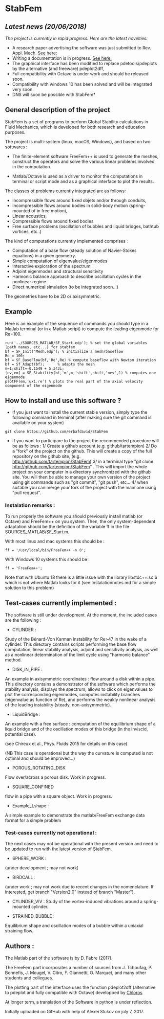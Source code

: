 # StabFem

## *Latest news (20/06/2018)*

*The project is currently in rapid progress. Here are the latest novelties:*

- A research paper advertising the software was just submitted to Rev. Appl. Mech. [See here:](https://github.com/erbafdavid/StabFem/blob/master/ARTICLE_STABFEM/ARTICLE_ASME_Submitted.pdf)
- Writing a documentation is in progress. [See here:](https://github.com/erbafdavid/StabFem/blob/master/99_Documentation/main.pdf)
- The graphical interface has been modified to replace pdetools/pdeplots by the alternative (and freeware) pdeplot2dff, 
- Full compatibility with Octave is under work and should be released soon.
- Compatibility with windows 10 has been solved and will be integrated very soon.
- DNS will soon be possible with StabFem*

## General description of the project

StabFem is a set of programs to perform Global Stability calculations in Fluid Mechanics, which is developed 
for both research and education purposes.

The project is multi-system (linux, macOS, Windows), and based on two softwares :

- The finite-element software FreeFem++ is used to generate the meshes, construct the operators
and solve the various linear problems involved in the computation.

- Matlab/Octave is used as a driver to monitor the computations in terminal or script mode and as a graphical interface to plot the results.

The classes of problems currently integrated are as follows:
- Incompressible flows around fixed objets and/or through conduits,
- Incompressible flows around bodies in solid-body motion (spring-mounted of in free motion),
- Linear acoustics,
- Compressible flows around fixed bodies
- Free surface problems (oscillation of bubbles and liquid bridges, bathtub vortices, etc..)

The kind of computations currently implemented comprises :
- Computation of a base flow (steady solution of Navier-Stokes equations) in a given geometry.
- Simple computation of eigenvalue/eigenmodes
- Interactive exploration of the spectrum
- Adjoint eigenmodes and structural sensitivity
- Harmonic balance approach to describe oscillation cycles in the nonlinear regime. 
- Direct numerical simulation (to be integrated soon...)

The geometries have to be 2D or axisymmetric.


## Example

Here is an example of the sequence of commands you should type in a Matlab terminal (or in a Matlab script)
to compute the leading eigenmode for Re=100.

```
run('../SOURCES_MATLAB/SF_Start.edp'); % set the global variables (path names, etc...) for stabfem
bf = SF_Init('Mesh.edp'); % initialize a mesh/baseflow
Re = 100;
bf = SF_BaseFlow(bf,'Re',Re) % compute baseflow with Newton iteration
bf = Sf_Adapt(bf);      % adapts the mesh
m=1;shift=-0.1549 + 5.343i;
[ev,em] = SF_Stability(bf,'m',m,'shift',shift,'nev',1) % computes one eigenmode
plotFF(em,’ux1.re’) % plots the real part of the axial velocity component of the eigenmode
```

## How to install and use this software ?

- If you just want to install the current stable version, simply type the following command in terminal 
(after making sure the git command is available on your system)

```
git clone https://github.com/erbafdavid/StabFem
```

- If you want to participare to the project the recommended procedure will be as follows :
1/ Create a github account (e.g. github/tartempion)
2/ Do a "fork" of the project on the github. This will create a copy of the full repository on the github site, (e.g. http://github.com/tartempion/StabFem)
3/ in a terminal type "git clone http://github.com/tartempion/StabFem" .
This will import the whole project on your computer in a directory synchronized with the github site.
You will then be able to manage your own version of the project using git commands such as "git commit", "git push", etc...
4/ when suitable you can merge your fork of the project with the main one using "pull request".



### Instalation remarks :

To run properly the software you should previously install matlab (or Octave) and FreeFem++ on you system.
Then, the only system-dependent adaptation should be the definition of the variable ff in the file SOURCES_MATLAB/SF_Start.m.

With most linux and mac systems this should be :

```
ff = '/usr/local/bin/FreeFem++ -v 0';
```

With Windows 10 systems this should be :
```
ff = 'FreeFem++';
```


Note that with Ubuntu 18 there is a little issue with the library libstdc++.so.6 which is not where Matlab looks for it
(see Instalationnotes.md for a simple solution to this problem) 



## Test-cases currently implemented :

The software is still under development. At the moment, the included cases are the following :

- CYLINDER : 

Study of the Bénard-Von Karman instability for Re>47 in the wake of a cylinder. This directory contains scripts performing the base flow computation, linear stability analysis, adjoint and sensitivity analysis, as well as a nonlinear determination of the limit cycle using "harmonic balance" method.

- DISK_IN_PIPE :

An example in axisymmetric coordinates : flow around a disk within a pipe. This directory contains a demonstrator of the software which performs the stability analysis, displays the spectrum, allows to click on eigenvalues to plot the corresponding eigenmodes, computes instability branches (eigenvalue as function of Re), and performs the weakly nonlinear analysis of the leading instability (steady, non-axisymmetric).

- LiquidBridge :

An example with a free surface : computation of the equilibrium shape of a liquid bridge and of the oscillation modes of this bridge (in the inviscid, potential case).

(see Chireux et al., Phys. Fluids 2015 for details on this case)  

(NB This case is operational but the way the curvature is computed is not optimal and should be improved...)

- POROUS_ROTATING_DISK

Flow over/across a porous disk. Work in progress.

- SQUARE_CONFINED

flow in a pipe with a square object. Work in progress.

- Example_Lshape :

A simple example to demonstrate the matlab/FreeFem exchange data format for a simple problem

### Test-cases currently not operational :

The next cases may not be operational with the present version and need to be updated to run with the latest version of StabFem.

- SPHERE_WORK :

(under development ; may not work)

- BIRDCALL :

(under work ; may not work due to recent changes in the nomenclature. If interested, get branch "Version2.0" instead of branch "Master").
 
- CYLINDER_VIV :
Study of the vortex-induced vibrations around a spring-mounted cylinder.

- STRAINED_BUBBLE :

Equilibrium shape and oscillation modes of a bubble within a uniaxial straining flow.





## Authors :

The Matlab part of the software is by D. Fabre (2017).

The FreeFem part incorporates a number of sources from J. Tchoufag, P. Bonnefis, J. Mougel, V. Citro, F. Giannetti, O. Marquet, and many other students and collegues.

The plotting part of the interface uses the function pdeplot2dff (alternative to pdeplot and fully compatible with Octave) developped by [Chloros](https://github.com/samplemaker/freefem_matlab_octave_plot). 

At longer term, a translation of the Software in python is under reflection.

Initially uploaded on GitHub with help of Alexei Stukov on july 7, 2017. 






